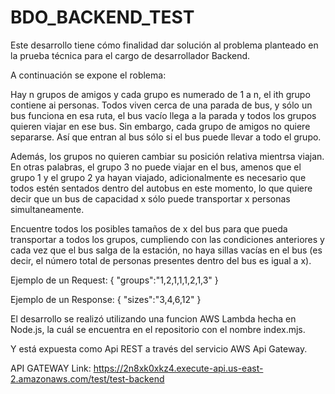 # BDO_BACKEND_TEST
Este desarrollo tiene cómo finalidad dar solución al problema planteado en la prueba técnica para el cargo de desarrollador Backend.

A continuación se expone el roblema:

Hay n grupos de amigos y cada grupo es numerado de 1 a n, el ith grupo contiene ai personas. 
Todos viven cerca de una parada de bus, y sólo un bus funciona en esa ruta, el bus vacío llega a la parada y todos los grupos quieren viajar en ese bus.
Sin embargo, cada grupo de amigos no quiere separarse. Así que entran al bus sólo si el bus puede llevar a todo el grupo.

Además, los grupos no quieren cambiar su posición relativa mientrsa viajan. En otras palabras, el grupo 3 no puede viajar en el bus, amenos que el grupo 1 y el grupo 2 ya hayan viajado, adicionalmente es necesario que todos estén sentados dentro del autobus en este momento, lo que quiere decir que un bus de capacidad x sólo puede transportar x personas simultaneamente.

Encuentre todos los posibles tamaños de x del bus para que pueda transportar a todos los grupos, cumpliendo con las condiciones anteriores y cada vez que el bus salga de la estación, no haya sillas vacías en el bus (es decir, el número total de personas presentes dentro del bus es igual a x).

Ejemplo de un Request:
{
  "groups":"1,2,1,1,1,2,1,3"
}

Ejemplo de un Response:
{
  "sizes":"3,4,6,12"
}

El desarrollo se realizó utilizando una funcion AWS Lambda hecha en Node.js, la cuál se encuentra en el repositorio con el nombre index.mjs.

Y está expuesta como Api REST a través del servicio AWS Api Gateway.

API GATEWAY Link:
https://2n8xk0xkz4.execute-api.us-east-2.amazonaws.com/test/test-backend
